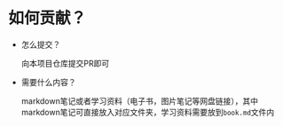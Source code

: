 # 如何贡献？

- 怎么提交？

  向本项目仓库提交PR即可

- 需要什么内容？

  markdown笔记或者学习资料（电子书，图片笔记等网盘链接），其中markdown笔记可直接放入对应文件夹，学习资料需要放到`book.md`文件内